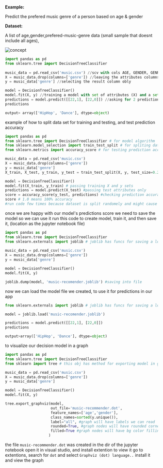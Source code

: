 **Example:**

Predict the prefered music genre of a person based on age & gender

**Dataset:** 

A list of age,gender,prefered-music-genre data (small sample that doesnt include all ages), 

![concept](https://d1rwhvwstyk9gu.cloudfront.net/2019/02/Decision-Trees.jpg)

```python
import pandas as pd
from sklearn.tree import DecisionTreeClassifier
    
music_data = pd.read_csv('music.csv') //scv with cols AGE, GENDER, GENRE 
X = music_data.drop(columns=['genre']) //leaving the attributes columns only
y = music_data['genre'] //selecting the result column obly

model = DecisionTreeClassifier()
model.fit(X, y) //training a model with set of attributes (X) and a set of results (y)
predictions = model.predict([[22,1], [22,0]]) //asking for 2 predictions based on 2 cols (age and gender)
predictions 

output> array(['HipHop', 'Dance'], dtype=object)
```

example of how to split data set for training and testing, and test prediction accuracy
```python
import pandas as pd
from sklearn.tree import DecisionTreeClassifier # for model algorithm
from sklearn.model_selection import train_test_split # for spliting dataset
from sklearn.metrics import accuracy_score # for testing prediction accuracy

music_data = pd.read_csv('music.csv')
X = music_data.drop(columns=['genre'])
y = music_data['genre']
X_train, X_test, y_train, y_test = train_test_split(X, y, test_size=0.2) #splitting 20% of data for testing set

model = DecisionTreeClassifier()
model.fit(X_train, y_train) # passing training X and y sets
predictions = model.predict(X_test) #passing test attributes only
score = accuracy_score(y_test, predictions) #checking prediction accuracy
score # 1.0 means 100% accuracy
#run code few times because dataset is split randomely and might cause different score each run
```

once we are happy with our model's predictions score we need to save the model so we can use it
run this code to create model, train it, and then save it, (location as the jupyter notebook file)
```python
import pandas as pd
from sklearn.tree import DecisionTreeClassifier
from sklearn.externals import joblib # joblib has funcs for saving a loading models
    
music_data = pd.read_csv('music.csv') 
X = music_data.drop(columns=['genre'])
y = music_data['genre'] 

model = DecisionTreeClassifier()
model.fit(X, y) 

joblib.dump(model, 'music-recomender.joblib') #saving into file
```

now we can load the model file we created, to use it for predictions in our app
```python
from sklearn.externals import joblib # joblib has funcs for saving a loading models

model = joblib.load('music-recomender.joblib')

predictions = model.predict([[22,1], [22,0]]) 
predictions 

output>array(['HipHop', 'Dance'], dtype=object)
```

to visualize our decision model in a graph
```python
import pandas as pd
from sklearn.tree import DecisionTreeClassifier
from sklearn import tree # this obj has method for exporting model in graphical format

music_data = pd.read_csv('music.csv') 
X = music_data.drop(columns=['genre']) 
y = music_data['genre'] 

model = DecisionTreeClassifier()
model.fit(X, y)

tree.export_graphviz(model, 
                     out_file='music-recommender.dot',
                     feature_names=['age','gender'],
                     class_names=sorted(y.unique()),
                     label="all", #graph will have labels we can read
                     rounded=True, #graph nodes will have rounded corners
                     filled=True #graph nodes will have bg color filling
                    )
```
the file `music-recommender.dot` was created in the dir of the jupyter notebook
open it in visual studio, and install extention to view it
go to extentions, search for `dot` and select `Graphviz (dot) language..` install it and view the graph
